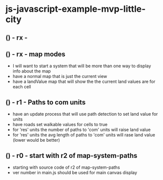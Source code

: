 # js-javascript-example-mvp-little-city


<!-- Maintenance -->



<!-- Additional Features -->


<!-- Minimum Viable Product -->

## () - rx - 


## () - rx - map modes
* I will want to start a system that will be more than one way to display info about the map
* have a normal map that is just the current view
* have a landValue map that will show the the current land values are for each cell

## () - r1 - Paths to com units
* have an update process that will use path detection to set land value for units
* have roads set walkable values for cells to true
* for 'res' units the number of paths to 'com' units will raise land value
* for 'res' units the avg length of paths to 'com' units will rase land value (lower would be better)

## () - r0 - start with r2 of map-system-paths
* starting with source code of r2 of map-system-paths
* ver number in main.js should be used for main canvas display